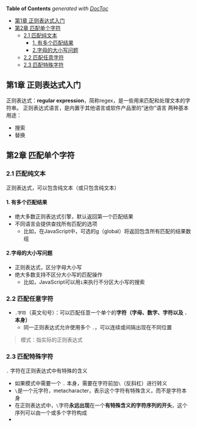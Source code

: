 <!-- START doctoc generated TOC please keep comment here to allow auto update -->
<!-- DON'T EDIT THIS SECTION, INSTEAD RE-RUN doctoc TO UPDATE -->
**Table of Contents**  *generated with [DocToc](https://github.com/thlorenz/doctoc)*

- [第1章 正则表达式入门](#%E7%AC%AC1%E7%AB%A0-%E6%AD%A3%E5%88%99%E8%A1%A8%E8%BE%BE%E5%BC%8F%E5%85%A5%E9%97%A8)
- [第2章 匹配单个字符](#%E7%AC%AC2%E7%AB%A0-%E5%8C%B9%E9%85%8D%E5%8D%95%E4%B8%AA%E5%AD%97%E7%AC%A6)
  - [2.1 匹配纯文本](#21-%E5%8C%B9%E9%85%8D%E7%BA%AF%E6%96%87%E6%9C%AC)
    - [1. 有多个匹配结果](#1-%E6%9C%89%E5%A4%9A%E4%B8%AA%E5%8C%B9%E9%85%8D%E7%BB%93%E6%9E%9C)
    - [2.字母的大小写问题](#2%E5%AD%97%E6%AF%8D%E7%9A%84%E5%A4%A7%E5%B0%8F%E5%86%99%E9%97%AE%E9%A2%98)
  - [2.2 匹配任意字符](#22-%E5%8C%B9%E9%85%8D%E4%BB%BB%E6%84%8F%E5%AD%97%E7%AC%A6)
  - [2.3 匹配特殊字符](#23-%E5%8C%B9%E9%85%8D%E7%89%B9%E6%AE%8A%E5%AD%97%E7%AC%A6)

<!-- END doctoc generated TOC please keep comment here to allow auto update -->

## 第1章 正则表达式入门


正则表达式：**regular expression**，简称regex，是一些用来匹配和处理文本的字符串。
正则表达式语言，是内置于其他语言或软件产品里的“迷你”语言
两种基本用途：
* 搜索
* 替换

## 第2章 匹配单个字符

### 2.1 匹配纯文本
正则表达式，可以包含纯文本（或只包含纯文本）

#### 1. 有多个匹配结果
* 绝大多数正则表达式引擎，默认返回第一个匹配结果
* 不同语言会提供查找所有匹配的选项
  * 比如，在JavaScript中，可选的g（global）将返回包含所有匹配的结果数组

#### 2.字母的大小写问题
* 正则表达式，区分字母大小写
* 绝大多数支持不区分大小写的匹配操作
  * 比如，JavaScript可以用`i`来执行不分区大小写的搜索

### 2.2 匹配任意字符
* `.字符`（英文句号）：可以匹配任意一个单个的**字符（字母、数字、字符以及 `.` 本身）**
  * 同一正则表达式允许使用多个 `.`，可以连续或间隔出现在不同位置

>模式：指实际的正则表达式

### 2.3 匹配特殊字符

`.` 字符在正则表达式中有特殊的含义
* 如果模式中需要一个 `.` 本身，需要在字符前加`\`（反斜杠）进行转义
* `\`是一个元字符，metacharacter，表示这个字符有特殊含义，而不是字符本身
* 在正则表达式中，`\`字符**永远出现**在一个**有特殊含义的字符序列的开头**，这个序列可以由一个或多个字符构成
* 


